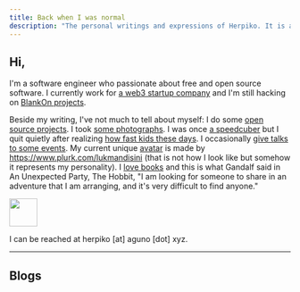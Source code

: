 ```yaml
---
title: Back when I was normal
description: "The personal writings and expressions of Herpiko. It is a loving and silly place."
---
```


## Hi,

I'm a software engineer who passionate about free and open source software. I currently work for <a href="https://play3.gg/">a web3 startup company</a> and I'm still hacking on <a href="https://github.com/blankon/">BlankOn projects</a>.

Beside my writing, I've not much to tell about myself: I do some <a target="_blank" href="https://github.com/herpiko">open source projects</a>. I took <a target="_blank" href="/photographs">some photographs</a>. I was once <a href="https://ww1.worldcubeassociation.org/persons/2010AGUN01">a speedcuber</a> but I quit quietly after realizing <a href="https://ww1.worldcubeassociation.org/results/rankings/333/single">how fast kids these days</a>. I occasionally <a href="/talks">give talks to some events</a>. My current unique <a href="/images/herpiko.png">avatar</a> is made by <a href="https://www.plurk.com/lukmandisini" target="_blank">https://www.plurk.com/lukmandisini</a> (that is not how I look like but somehow it represents my personality). I <a href="/images/books.jpg">love books</a> and this is what Gandalf said in An Unexpected Party, The Hobbit, "I am looking for someone to share in an adventure that I am arranging, and it's very difficult to find anyone."

<img src="/images/partywizard.gif" style="height:50px;">

I can be reached at herpiko [at] aguno [dot] xyz.


---

## Blogs
